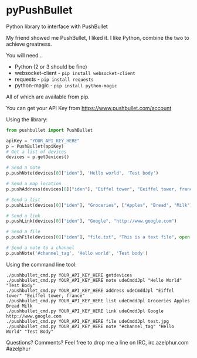 pyPushBullet
============

Python library to interface with PushBullet

My friend showed me PushBullet, I liked it. I like Python, combine the two to achieve greatness.

You will need...
- Python (2 or 3 should be fine)
- websocket-client - ```pip install websocket-client```
- requests - ```pip install requests```
- python-magic - ```pip install python-magic```

All of which are available from pip.

You can get your API Key from https://www.pushbullet.com/account

Using the library:

```python
from pushbullet import PushBullet

apiKey = "YOUR_API_KEY_HERE"
p = PushBullet(apiKey)
# Get a list of devices
devices = p.getDevices()

# Send a note
p.pushNote(devices[0]["iden"], 'Hello world', 'Test body')

# Send a map location
p.pushAddress(devices[0]["iden"], "Eiffel tower", "Eeiffel tower, france")

# Send a list
p.pushList(devices[0]["iden"], "Groceries", ["Apples", "Bread", "Milk"])

# Send a link
p.pushLink(devices[0]["iden"], "Google", "http://www.google.com")

# Send a file
p.pushFile(devices[0]["iden"], "file.txt", "This is a text file", open("file.txt", "rb"))

# Send a note to a channel
p.pushNote('#channel_tag', 'Hello world', 'Test body')
```

Using the command line tool:
```
./pushbullet_cmd.py YOUR_API_KEY_HERE getdevices
./pushbullet_cmd.py YOUR_API_KEY_HERE note udeCmddJpl "Hello World" "Test Body"
./pushbullet_cmd.py YOUR_API_KEY_HERE address udeCmddJpl "Eiffel tower" "Eeiffel tower, france"
./pushbullet_cmd.py YOUR_API_KEY_HERE list udeCmddJpl Groceries Apples Bread Milk
./pushbullet_cmd.py YOUR_API_KEY_HERE link udeCmddJpl Google http://www.google.com
./pushbullet_cmd.py YOUR_API_KEY_HERE file udeCmddJpl test.jpg
./pushbullet_cmd.py YOUR_API_KEY_HERE note "#channel_tag" "Hello World" "Test Body"

```

Questions? Comments?
Feel free to drop me a line on IRC, irc.azelphur.com #azelphur

